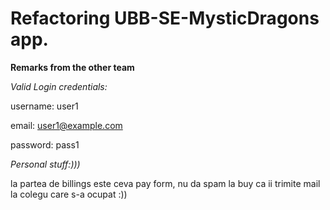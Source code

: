 # Refactoring UBB-SE-MysticDragons app.

**Remarks from the other team**

_Valid Login credentials:_

username: user1

email: user1@example.com

password: pass1

_Personal stuff:)))_

la partea de billings este ceva pay form, nu da spam la buy ca ii trimite mail la colegu care s-a ocupat :))
